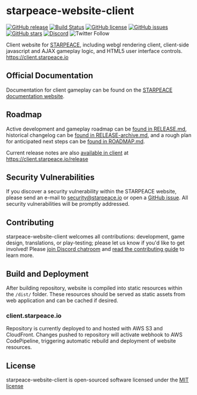 
# starpeace-website-client

[![GitHub release](https://img.shields.io/github/release/starpeace-project/starpeace-website-client.svg)](https://github.com/starpeace-project/starpeace-website-client/releases/)
[![Build Status](https://travis-ci.org/starpeace-project/starpeace-website-client.svg)](https://travis-ci.org/starpeace-project/starpeace-website-client)
[![GitHub license](https://img.shields.io/github/license/starpeace-project/starpeace-website-client.svg)](https://github.com/starpeace-project/starpeace-website-client/blob/master/LICENSE)
[![GitHub issues](https://img.shields.io/github/issues/starpeace-project/starpeace-website-client.svg)](https://github.com/starpeace-project/starpeace-website-client/issues)
[![GitHub stars](https://img.shields.io/github/stars/starpeace-project/starpeace-website-client.svg)](https://github.com/starpeace-project/starpeace-website-client/stargazers)
[![Discord](https://img.shields.io/discord/449310464321650703.svg)](https://discord.gg/TF9Bmsj)
![Twitter Follow](https://img.shields.io/twitter/follow/starpeace_io.svg?style=social&label=Follow)

Client website for [STARPEACE](https://www.starpeace.io), including webgl rendering client, client-side javascript and AJAX gameplay logic, and HTML5 user interface controls. https://client.starpeace.io

## Official Documentation

Documentation for client gameplay can be found on the [STARPEACE documentation website](https://docs.starpeace.io).

## Roadmap

Active development and gameplay roadmap can be [found in RELEASE.md](./RELEASE.md), historical changelog can be [found in RELEASE-archive.md](./RELEASE-archive.md), and a rough plan for anticipated next steps can be [found in ROADMAP.md](./ROADMAP.md).

Current release notes are also [available in client](https://client.starpeace.io/release) at https://client.starpeace.io/release

## Security Vulnerabilities

If you discover a security vulnerability within the STARPEACE website, please send an e-mail to security@starpeace.io or open a [GitHub issue](https://github.com/starpeace-project/starpeace-website-client/issues). All security vulnerabilities will be promptly addressed.

## Contributing

starpeace-website-client welcomes all contributions: development, game design, translations, or play-testing; please let us know if you'd like to get involved! Please [join Discord chatroom](https://discord.gg/TF9Bmsj) and [read the contributing guide](./CONTRIBUTING.md) to learn more.

## Build and Deployment

After building repository, website is compiled into static resources within the ```/dist/``` folder. These resources should be served as static assets from web application and can be cached if desired.

### client.starpeace.io

Repository is currently deployed to and hosted with AWS S3 and CloudFront. Changes pushed to repository will activate webhook to AWS CodePipeline, triggering automatic rebuild and deployment of website resources.

## License

starpeace-website-client is open-sourced software licensed under the [MIT license](http://opensource.org/licenses/MIT)
